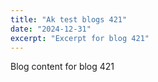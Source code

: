 ```yaml
---
title: "Ak test blogs 421"
date: "2024-12-31"
excerpt: "Excerpt for blog 421"
---
```


Blog content for blog 421